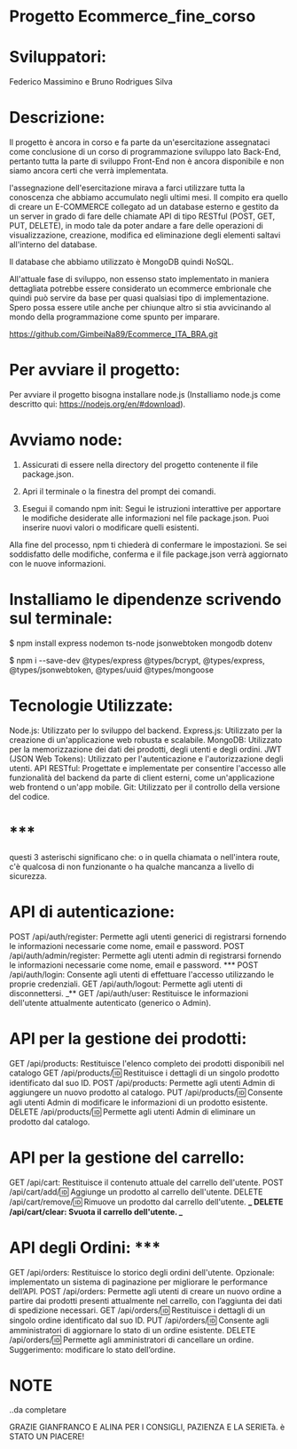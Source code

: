 # Progetto Ecommerce_fine_corso

# Sviluppatori:

Federico Massimino e Bruno Rodrigues Silva

# Descrizione:

Il progetto è ancora in corso e fa parte da un'esercitazione assegnataci come conclusione di un corso
di programmazione sviluppo lato Back-End, pertanto tutta la parte di sviluppo Front-End
non è ancora disponibile e non siamo ancora certi che verrà implementata.

l'assegnazione dell'esercitazione mirava a farci utilizzare tutta la conoscenza che abbiamo accumulato negli ultimi mesi. Il compito era quello di creare un E-COMMERCE collegato ad un database esterno e gestito da un server in grado di fare delle chiamate API di tipo RESTful (POST, GET, PUT, DELETE), in modo tale da poter andare a fare delle operazioni di visualizzazione, creazione, modifica ed eliminazione degli elementi saltavi all'interno del database.

Il database che abbiamo utilizzato è MongoDB quindi NoSQL.

All'attuale fase di sviluppo, non essenso stato implementato in maniera dettagliata potrebbe essere considerato un ecommerce embrionale che quindi può servire da base per quasi qualsiasi tipo di implementazione. Spero possa essere utile anche per chiunque altro si stia avvicinando al mondo della programmazione come spunto per imparare.

https://github.com/GimbeiNa89/Ecommerce_ITA_BRA.git

# Per avviare il progetto:

Per avviare il progetto bisogna installare node.js
(Installiamo node.js come descritto qui: https://nodejs.org/en/#download).

# Avviamo node:

1. Assicurati di essere nella directory del progetto contenente il file package.json.

2. Apri il terminale o la finestra del prompt dei comandi.

3. Esegui il comando npm init:
   Segui le istruzioni interattive per apportare le modifiche desiderate alle informazioni nel file package.json. Puoi inserire nuovi valori o modificare quelli esistenti.

Alla fine del processo, npm ti chiederà di confermare le impostazioni. Se sei soddisfatto delle modifiche, conferma e il file package.json verrà aggiornato con le nuove informazioni.

# Installiamo le dipendenze scrivendo sul terminale:

$ npm install
express
nodemon
ts-node
jsonwebtoken
mongodb
dotenv

$ npm i --save-dev
@types/express
@types/bcrypt,
@types/express,
@types/jsonwebtoken,
@types/uuid
@types/mongoose

# Tecnologie Utilizzate:

Node.js: Utilizzato per lo sviluppo del backend.
Express.js: Utilizzato per la creazione di un'applicazione web robusta e scalabile.
MongoDB: Utilizzato per la memorizzazione dei dati dei prodotti, degli utenti e degli ordini.
JWT (JSON Web Tokens): Utilizzato per l'autenticazione e l'autorizzazione degli utenti.
API RESTful: Progettate e implementate per consentire l'accesso alle funzionalità del backend da parte di client esterni, come un'applicazione web frontend o un'app mobile.
Git: Utilizzato per il controllo della versione del codice.

# \*\*\*

questi 3 asterischi significano che:
o in quella chiamata o nell'intera route, c'è qualcosa di non funzionante
o ha qualche mancanza a livello di sicurezza.

# API di autenticazione:

POST /api/auth/register: Permette agli utenti generici di registrarsi fornendo le informazioni necessarie come nome, email e password.
POST /api/auth/admin/register: Permette agli utenti admin di registrarsi fornendo le informazioni necessarie come nome, email e password. ***
POST /api/auth/login: Consente agli utenti di effettuare l'accesso utilizzando le proprie credenziali.
GET /api/auth/logout: Permette agli utenti di disconnettersi. _**
GET /api/auth/user: Restituisce le informazioni dell'utente attualmente autenticato (generico o Admin).

# API per la gestione dei prodotti:

GET /api/products: Restituisce l'elenco completo dei prodotti disponibili nel catalogo
GET /api/products/:id: Restituisce i dettagli di un singolo prodotto identificato dal suo ID.
POST /api/products: Permette agli utenti Admin di aggiungere un nuovo prodotto al catalogo.
PUT /api/products/:id: Consente agli utenti Admin di modificare le informazioni di un prodotto esistente.
DELETE /api/products/:id: Permette agli utenti Admin di eliminare un prodotto dal catalogo.

# API per la gestione del carrello:

GET /api/cart: Restituisce il contenuto attuale del carrello dell'utente.
POST /api/cart/add/:id: Aggiunge un prodotto al carrello dell'utente.
DELETE /api/cart/remove/:id: Rimuove un prodotto dal carrello dell'utente. **_
DELETE /api/cart/clear: Svuota il carrello dell'utente. _**

# API degli Ordini: \*\*\*

GET /api/orders: Restituisce lo storico degli ordini dell'utente. Opzionale: implementato un sistema di paginazione per migliorare le performance dell’API.
POST /api/orders: Permette agli utenti di creare un nuovo ordine a partire dai prodotti presenti attualmente nel carrello, con l’aggiunta dei dati di spedizione necessari.
GET /api/orders/:id: Restituisce i dettagli di un singolo ordine identificato dal suo ID.
PUT /api/orders/:id: Consente agli amministratori di aggiornare lo stato di un ordine esistente.
DELETE /api/orders/:id: Permette agli amministratori di cancellare un ordine. Suggerimento: modificare lo stato dell’ordine.

# NOTE

..da completare

GRAZIE GIANFRANCO E ALINA PER I CONSIGLI, PAZIENZA E LA SERIETà. è STATO UN PIACERE!
